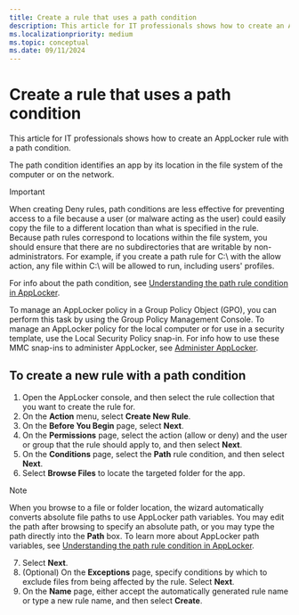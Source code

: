 ```yaml
---
title: Create a rule that uses a path condition
description: This article for IT professionals shows how to create an AppLocker rule with a path condition.
ms.localizationpriority: medium
ms.topic: conceptual
ms.date: 09/11/2024
---
```


# Create a rule that uses a path condition

This article for IT professionals shows how to create an AppLocker rule with a path condition.

The path condition identifies an app by its location in the file system of the computer or on the network.

> [!IMPORTANT]
> When creating Deny rules, path conditions are less effective for preventing access to a file because a user (or malware acting as the user) could easily copy the file to a different location than what is specified in the rule. Because path rules correspond to locations within the file system, you should ensure that there are no subdirectories that are writable by non-administrators. For example, if you create a path rule for C:\\ with the allow action, any file within C:\\ will be allowed to run, including users' profiles.

For info about the path condition, see [Understanding the path rule condition in AppLocker](understanding-the-path-rule-condition-in-applocker.md).

To manage an AppLocker policy in a Group Policy Object (GPO), you can perform this task by using the Group Policy Management Console. To manage an AppLocker policy for the local computer or for use in a security template, use the Local Security Policy snap-in. For info how to use these MMC snap-ins to administer AppLocker, see [Administer AppLocker](administer-applocker.md#using-the-mmc-snap-ins-to-administer-applocker).

## To create a new rule with a path condition

1. Open the AppLocker console, and then select the rule collection that you want to create the rule for.
2. On the **Action** menu, select **Create New Rule**.
3. On the **Before You Begin** page, select **Next**.
4. On the **Permissions** page, select the action (allow or deny) and the user or group that the rule should apply to, and then select **Next**.
5. On the **Conditions** page, select the **Path** rule condition, and then select **Next**.
6. Select **Browse Files** to locate the targeted folder for the app.

  > [!NOTE]
  > When you browse to a file or folder location, the wizard automatically converts absolute file paths to use AppLocker path variables. You may edit the path after browsing to specify an absolute path, or you may type the path directly into the **Path** box. To learn more about AppLocker path variables, see [Understanding the path rule condition in AppLocker](understanding-the-path-rule-condition-in-applocker.md).

7. Select **Next**.
8. (Optional) On the **Exceptions** page, specify conditions by which to exclude files from being affected by the rule. Select **Next**.
9. On the **Name** page, either accept the automatically generated rule name or type a new rule name, and then select **Create**.
